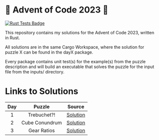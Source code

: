 # :christmas_tree: Advent of Code 2023 :christmas_tree:

[![Rust Tests Badge](https://github.com/chrismandery/advent-of-code-2023/actions/workflows/rust.yml/badge.svg)](https://github.com/chrismandery/advent-of-code-2023/actions/workflows/rust.yml)

This repository contains my solutions for the Advent of Code 2023, written in Rust.

All solutions are in the same Cargo Workspace, where the solution for puzzle X can be found in the dayX package.

Every package contains unit test(s) for the example(s) from the puzzle description and will build an executable that solves the puzzle for the input file from the inputs/ directory.

# Links to Solutions

| Day |         Puzzle           |            Source             |
|:---:|:------------------------:|:-----------------------------:|
|  1  | Trebuchet?!              | [Solution](day1/src/main.rs)  |
|  2  | Cube Conundrum           | [Solution](day2/src/main.rs)  |
|  3  | Gear Ratios              | [Solution](day3/src/main.rs)  |
